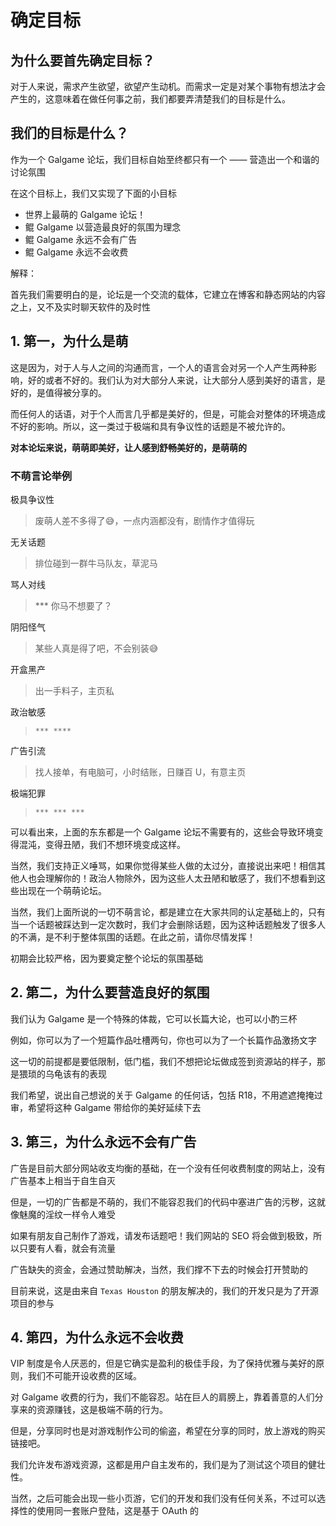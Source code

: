 # 确定目标

## 为什么要首先确定目标？

对于人来说，需求产生欲望，欲望产生动机。而需求一定是对某个事物有想法才会产生的，这意味着在做任何事之前，我们都要弄清楚我们的目标是什么。

## 我们的目标是什么？

作为一个 Galgame 论坛，我们目标自始至终都只有一个 —— 营造出一个和谐的讨论氛围

在这个目标上，我们又实现了下面的小目标

* 世界上最萌的 Galgame 论坛！
* 鲲 Galgame 以营造最良好的氛围为理念
* 鲲 Galgame 永远不会有广告
* 鲲 Galgame 永远不会收费

解释：

首先我们需要明白的是，论坛是一个交流的载体，它建立在博客和静态网站的内容之上，又不及实时聊天软件的及时性

## 1. 第一，为什么是萌

这是因为，对于人与人之间的沟通而言，一个人的语言会对另一个人产生两种影响，好的或者不好的。我们认为对大部分人来说，让大部分人感到美好的语言，是好的，是值得被分享的。

而任何人的话语，对于个人而言几乎都是美好的，但是，可能会对整体的环境造成不好的影响。所以，这一类过于极端和具有争议性的话题是不被允许的。

**对本论坛来说，萌萌即美好，让人感到舒畅美好的，是萌萌的**

### 不萌言论举例

极具争议性

> 废萌人差不多得了😅，一点内涵都没有，剧情作才值得玩

无关话题

> 排位碰到一群牛马队友，草泥马

骂人对线

> *** 你马不想要了？

阴阳怪气

> 某些人真是得了吧，不会别装😅

开盒黑产

> 出一手料子，主页私

政治敏感

> `*** ****`

广告引流

> 找人接单，有电脑可，小时结账，日赚百 U，有意主页

极端犯罪

> `*** *** ***`

可以看出来，上面的东东都是一个 Galgame 论坛不需要有的，这些会导致环境变得混沌，变得丑陋，我们不想环境变成这样。

当然，我们支持正义唾骂，如果你觉得某些人做的太过分，直接说出来吧！相信其他人也会理解你的！政治人物除外，因为这些人太丑陋和敏感了，我们不想看到这些出现在一个萌萌论坛。

当然，我们上面所说的一切不萌言论，都是建立在大家共同的认定基础上的，只有当一个话题被踩达到一定次数时，我们才会删除话题，因为这种话题触发了很多人的不满，是不利于整体氛围的话题。在此之前，请你尽情发挥！

初期会比较严格，因为要奠定整个论坛的氛围基础

## 2. 第二，为什么要营造良好的氛围

我们认为 Galgame 是一个特殊的体裁，它可以长篇大论，也可以小酌三杯

例如，你可以为了一个短篇作品吐槽两句，你也可以为了一个长篇作品激扬文字

这一切的前提都是要低限制，低门槛，我们不想把论坛做成签到资源站的样子，那是猥琐的乌龟该有的表现

我们希望，说出自己想说的关于 Galgame 的任何话，包括 R18，不用遮遮掩掩过审，希望将这种 Galgame 带给你的美好延续下去

## 3. 第三，为什么永远不会有广告

广告是目前大部分网站收支均衡的基础，在一个没有任何收费制度的网站上，没有广告基本上相当于自生自灭

但是，一切的广告都是不萌的，我们不能容忍我们的代码中塞进广告的污秽，这就像魅魔的淫纹一样令人难受

如果有朋友自己制作了游戏，请发布话题吧！我们网站的 SEO 将会做到极致，所以只要有人看，就会有流量

广告缺失的资金，会通过赞助解决，当然，我们撑不下去的时候会打开赞助的

目前来说，这是由来自 `Texas Houston` 的朋友解决的，我们的开发只是为了开源项目的参与

## 4. 第四，为什么永远不会收费

VIP 制度是令人厌恶的，但是它确实是盈利的极佳手段，为了保持优雅与美好的原则，我们不可能开设收费的区域。

对 Galgame 收费的行为，我们不能容忍。站在巨人的肩膀上，靠着善意的人们分享来的资源赚钱，这是极端不萌的行为。

但是，分享同时也是对游戏制作公司的偷盗，希望在分享的同时，放上游戏的购买链接吧。

我们允许发布游戏资源，这都是用户自主发布的，我们是为了测试这个项目的健壮性。

当然，之后可能会出现一些小页游，它们的开发和我们没有任何关系，不过可以选择性的使用同一套账户登陆，这是基于 OAuth 的
